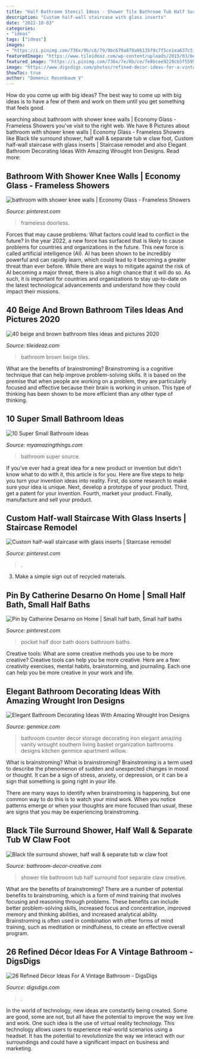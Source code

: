 ```yaml
---
title: "Half Bathroom Stencil Ideas - Shower Tile Bathroom Tub Half Surround Foot Separate Claw Creative"
description: "Custom half-wall staircase with glass inserts"
date: "2022-10-03"
categories:
- "ideas"
tags: ["ideas"]
images:
- "https://i.pinimg.com/736x/9b/c6/79/9bc679a879a86135f9c7f5ce1ea637c5--pocket-doors-half-baths.jpg"
featuredImage: "https://www.tileideaz.com/wp-content/uploads/2015/03/beige_and_brown_bathroom_tiles_2.jpg"
featured_image: "https://i.pinimg.com/736x/7e/8b/ce/7e8bcee9228cb5f559515e2495fe0b6c.jpg"
image: "https://www.digsdigs.com/photos/refined-decor-ideas-for-a-vintage-bathroom-8-554x831.jpg"
ShowToc: true
author: "Domenic Rosenbaum V"
---
```



How do you come up with big ideas?
The best way to come up with big ideas is to have a few of them and work on them until you get something that feels good.

	

		
searching about bathroom with shower knee walls | Economy Glass - Frameless Showers you've visit to the right web. We have 8 Pictures about bathroom with shower knee walls | Economy Glass - Frameless Showers like Black tile surround shower, half wall &amp; separate tub w claw foot, Custom half-wall staircase with glass inserts | Staircase remodel and also Elegant Bathroom Decorating Ideas With Amazing Wrought Iron Designs. Read more:
		
    
## Bathroom With Shower Knee Walls | Economy Glass - Frameless Showers

<img loading=lazy src="https://i.pinimg.com/736x/80/05/fb/8005fbfc07409519aaa923ec9f9db744.jpg" onerror="this.onerror=null;this.src='https://tse1.mm.bing.net/th?id=OIP.CSAP2Xyi-0nF6-g1uYYjiwHaMY&amp;pid=15.1';" alt="bathroom with shower knee walls | Economy Glass - Frameless Showers">

_Source: pinterest.com_

>frameless doorless. 

	

Forces that may cause problems: What factors could lead to conflict in the future?
In the year 2022, a new force has surfaced that is likely to cause problems for countries and organizations in the future. This new force is called artificial intelligence (AI). AI has been shown to be incredibly powerful and can rapidly learn, which could lead to it becoming a greater threat than ever before. While there are ways to mitigate against the risk of AI becoming a major threat, there is also a high chance that it will do so. As such, it is important for countries and organizations to stay up-to-date on the latest technological advancements and understand how they could impact their missions.

    
## 40 Beige And Brown Bathroom Tiles Ideas And Pictures 2020

<img loading=lazy src="https://www.tileideaz.com/wp-content/uploads/2015/03/beige_and_brown_bathroom_tiles_2.jpg" onerror="this.onerror=null;this.src='https://tse1.mm.bing.net/th?id=OIP.pSwBXm7Kiy0WnBv3607wUgHaJ4&amp;pid=15.1';" alt="40 beige and brown bathroom tiles ideas and pictures 2020">

_Source: tileideaz.com_

>bathroom brown beige tiles. 

	

What are the benefits of brainstroming?
Brainstroming is a cognitive technique that can help improve problem-solving skills. It is based on the premise that when people are working on a problem, they are particularly focused and effective because their brain is working in unison. This type of thinking has been shown to be more efficient than any other type of thinking.

    
## 10 Super Small Bathroom Ideas

<img loading=lazy src="http://myamazingthings.com/wp-content/uploads/2016/11/bathroom2.jpg" onerror="this.onerror=null;this.src='https://tse2.mm.bing.net/th?id=OIP.lqV7ZpwMZd7LYVchCPodBAHaJ3&amp;pid=15.1';" alt="10 Super Small Bathroom Ideas">

_Source: myamazingthings.com_

>bathroom super source. 

	

If you've ever had a great idea for a new product or invention but didn't know what to do with it, this article is for you. Here are five steps to help you turn your invention ideas into reality. First, do some research to make sure your idea is unique. Next, develop a prototype of your product. Third, get a patent for your invention. Fourth, market your product. Finally, manufacture and sell your product.

    
## Custom Half-wall Staircase With Glass Inserts | Staircase Remodel

<img loading=lazy src="https://i.pinimg.com/736x/7e/8b/ce/7e8bcee9228cb5f559515e2495fe0b6c.jpg" onerror="this.onerror=null;this.src='https://tse1.mm.bing.net/th?id=OIP.BlMmpCiGWrHOFDZMDVY5sAHaE7&amp;pid=15.1';" alt="Custom half-wall staircase with glass inserts | Staircase remodel">

_Source: pinterest.com_

>. 

	

3. Make a simple sign out of recycled materials.

    
## Pin By Catherine Desarno On Home | Small Half Bath, Small Half Baths

<img loading=lazy src="https://i.pinimg.com/736x/9b/c6/79/9bc679a879a86135f9c7f5ce1ea637c5--pocket-doors-half-baths.jpg" onerror="this.onerror=null;this.src='https://tse1.mm.bing.net/th?id=OIP.UN-61BnlOVjVE4EXNxfx9AHaJ3&amp;pid=15.1';" alt="Pin by Catherine Desarno on Home | Small half bath, Small half baths">

_Source: pinterest.com_

>pocket half door bath doors bathroom baths. 

	

Creative tools: What are some creative methods you use to be more creative?
Creative tools can help you be more creative. Here are a few: creativity exercises, mental habits, brainstorming, and journaling. Each one can help you be more creative in your work and life.

    
## Elegant Bathroom Decorating Ideas With Amazing Wrought Iron Designs

<img loading=lazy src="https://genmice.com/design-ideas/Elegant-Bathroom-Decorating-Ideas-With-Amazing-Wrought-Iron-/869.jpeg" onerror="this.onerror=null;this.src='https://tse4.mm.bing.net/th?id=OIP.mN7OjmFsuohqg1ZwFW-adwHaJ4&amp;pid=15.1';" alt="Elegant Bathroom Decorating Ideas With Amazing Wrought Iron Designs">

_Source: genmice.com_

>bathroom counter decor storage decorating iron elegant amazing vanity wrought southern living basket organization bathrooms designs kitchen genmice apartment willow. 

	

What is brainstroming?
What is brainstroming?
 Brainstroming is a term used to describe the phenomenon of sudden and unexpected changes in mood or thought. It can be a sign of stress, anxiety, or depression, or it can be a sign that something is going right in your life.

There are many ways to identify when brainstroming is happening, but one common way to do this is to watch your mind work. When you notice patterns emerge or when your thoughts are more focused than usual, these are signs that you may be experiencing brainstroming.

    
## Black Tile Surround Shower, Half Wall &amp; Separate Tub W Claw Foot

<img loading=lazy src="https://bathroom-decor-creative.com/wp-content/uploads/2019/04/BD054615-67A4-4F83-BE40-A85753ED0987-768x1024.jpeg" onerror="this.onerror=null;this.src='https://tse4.mm.bing.net/th?id=OIP.lTGgmDtVCLz4ofkTK5S-PQHaJ4&amp;pid=15.1';" alt="Black tile surround shower, half wall &amp; separate tub w claw foot">

_Source: bathroom-decor-creative.com_

>shower tile bathroom tub half surround foot separate claw creative. 

	

What are the benefits of brainstroming?
There are a number of potential benefits to brainstroming, which is a form of mind training that involves focusing and reasoning through problems. These benefits can include better problem-solving skills, increased focus and concentration, improved memory and thinking abilities, and increased analytical ability. Brainstroming is often used in combination with other forms of mind training, such as meditation or mindfulness, to create an effective overall program.

    
## 26 Refined Décor Ideas For A Vintage Bathroom - DigsDigs

<img loading=lazy src="https://www.digsdigs.com/photos/refined-decor-ideas-for-a-vintage-bathroom-8-554x831.jpg" onerror="this.onerror=null;this.src='https://tse4.mm.bing.net/th?id=OIP.Xdr3GTn7Wv00xK-UooQL1gHaLH&amp;pid=15.1';" alt="26 Refined Décor Ideas For A Vintage Bathroom - DigsDigs">

_Source: digsdigs.com_

>. 

	

In the world of technology, new ideas are constantly being created. Some are good, some are not, but all have the potential to improve the way we live and work. One such idea is the use of virtual reality technology. This technology allows users to experience real-world scenarios using a headset. It has the potential to revolutionize the way we interact with our surroundings and could have a significant impact on business and marketing.

